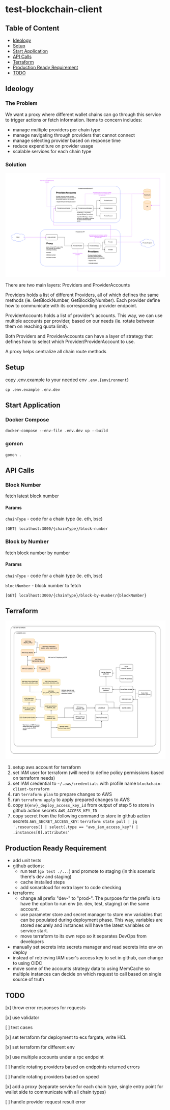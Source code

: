 # test-blockchain-client

## Table of Content

- [Ideology](#ideology)
- [Setup](#setup)
- [Start Application](#start-application)
- [API Calls](#api-calls)
- [Terraform](#terraform)
- [Production Ready Requirement](#production-ready-requirement)
- [TODO](#todo)

## Ideology

### The Problem
We want a proxy where different wallet chains can go through this service to trigger actions or fetch information. Items to concern includes:

- manage multiple providers per chain type
- manage navigating through providers that cannot connect
- manage selecting provider based on response time
- reduce expenditure on provider usage
- scalable services for each chain type

### Solution

![Proxy Diagram](/proxy-diagram.png)

There are two main layers: Providers and ProviderAccounts

Providers holds a list of different Providers, all of which defines the same methods (ie. GetBlockNumber, GetBlockByNumber). Each provider define how to communicate with its corresponding provider endpoint.

ProviderAccounts holds a list of provider's accounts. This way, we can use multiple accounts per provider, based on our needs (ie. rotate between them on reaching quota limit).

Both Providers and ProviderAccounts can have a layer of strategy that defines how to select which Provider/ProviderAccount to use.

A proxy helps centralize all chain route methods

## Setup

copy .env.example to your needed env `.env.{environment}`
```
cp .env.example .env.dev
```

## Start Application

### Docker Compose

```
docker-compose --env-file .env.dev up --build
```

### gomon

```
gomon .
```

## API Calls

### Block Number
fetch latest block number

#### Params

`chainType` - code for a chain type (ie. eth, bsc)

```
[GET] localhost:3000/{chainType}/block-number
```

### Block by Number
fetch block number by number

#### Params
`chainType` - code for a chain type (ie. eth, bsc)

`blockNumber` - block number to fetch

```
[GET] localhost:3000/{chainType}/block-by-number/{blockNumber}
```

## Terraform

![Terraform Diagram](/terraform/terraform_ecs.png)

1. setup aws account for terraform
2. set IAM user for terraform (will need to define policy permissions based on terraform needs)
3. set IAM credential to `~/.aws/credentials` with profile name `blockchain-client-terraform`
4. run `terraform plan` to prepare changes to AWS
5. run `terraform apply` to apply prepared changes to AWS
6. copy `${env}_deploy_access_key_id` from output of step 5 to store in github action secrets `AWS_ACCESS_KEY_ID`
7. copy secret from the following command to store in github action secrets `AWS_SECRET_ACCESS_KEY`: ```terraform state pull | jq '.resources[] | select(.type == "aws_iam_access_key") | .instances[0].attributes'```

## Production Ready Requirement

- add unit tests
- github actions:
  - run test (`go test ./...`) and promote to staging (in this scenario there's dev and staging)
  - cache installed steps
  - add sonarcloud for extra layer to code checking
- terraform:
  - change all prefix "dev-" to "prod-". The purpose for the prefix is to have the option to run env (ie. dev, test, staging) on the same account.
  - use parameter store and secret manager to store env variables that can be populated during deployment phase. This way, variables are stored securely and instances will have the latest variables on service start.
  - move terraform to its own repo so it separates DevOps from developers
- manually set secrets into secrets manager and read secrets into env on deploy
- instead of retrieving IAM user's access key to set in github, can change to using OIDC
- move some of the accounts strategy data to using MemCache so multiple instances can decide on which request to call based on single source of truth

## TODO

[x] throw error responses for requests

[x] use validator

[ ] test cases

[x] set terraform for deployment to ecs fargate, write HCL

[x] set terraform for different env

[x] use multiple accounts under a rpc endpoint

[ ] handle rotating providers based on endpoints returned errors

[ ] handle rotating providers based on speed

[x] add a proxy (separate service for each chain type, single entry point for wallet side to communicate with all chain types)

[ ] handle provider request result error